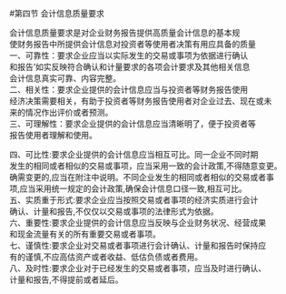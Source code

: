 #第四节 会计信息质量要求
<p>会计信息质量要求是对企业财务报告提供高质量会计信息的基本规<br />
      使财务报告中所提供会计信息对投资者等使用者决策有用应具备的质量<br />
      一、可靠性：要求企业应当以实际发生的交易或事项为依据进行确认<br />
      和报告’如实反映符合确认和计量要求的各项会计要求及其他相关信息<br />
      会计信息真实可靠、内容完整。<br />
      二、相关性：要求企业提供的会计信息应当与投资者等财务报告使用<br />
      经济决策需要相关，有助于投资者等财务报告使用者对企业过去、现在或未<br />
      来的情况作出评价或者预测。<br />
      三、可理解性：要求企业提供的会计信息应当清晰明了，便于投资者等<br />
    报告使用者理解和使用。</p>
    <p>四、可比性:要求企业提供的会计信息应当相互可比。同一企业不同时期<br />
      发生的相同或者相似的交易或事项，应当采用一致的会计政策,不得随意变更。<br />
      确需变更的,应当在附注中说明。不同企业发生的相同或者相似的交易或者事<br />
      项,应当采用统一规定的会计政策,确保会计信息口径一致,相互可比。<br />
      五、实质重于形式:要求企业应当按照交易或者事项的经济实质进行会计<br />
      确认、计量和报告,不仅仅以交易或事项的法律形式为依据。<br />
      六、重要性:要求企业提供的会计信息应当反映与企业财务状况、经营成果<br />
      和现金流量有关的所有重要交易或者事项。<br />
      七、谨慎性:要求企业对交易或者事项进行会计确认、计量和报告时保持应<br />
      有的谨慎,不应高估资产或者收益、低估负债或者费用。<br />
      八、及时性:要求企业对于已经发生的交易或者事项，应当及时进行确认、<br />
    计量和报告,不得提前或者延后。</p>
